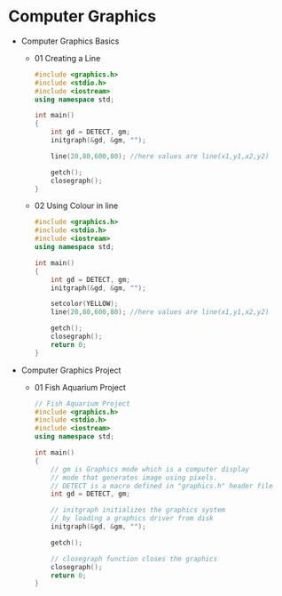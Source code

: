 # Computer Graphics

- Computer Graphics Basics
    - 01 Creating a Line
        
        ```cpp
        #include <graphics.h>
        #include <stdio.h>
        #include <iostream>
        using namespace std;
        
        int main()
        {
            int gd = DETECT, gm;
            initgraph(&gd, &gm, "");
        
            line(20,80,600,80); //here values are line(x1,y1,x2,y2)
        
            getch();
            closegraph();
        }
        ```
        
    - 02 Using Colour in line
        
        ```cpp
        #include <graphics.h>
        #include <stdio.h>
        #include <iostream>
        using namespace std;
        
        int main()
        {
            int gd = DETECT, gm;
            initgraph(&gd, &gm, "");
        
            setcolor(YELLOW);
            line(20,80,600,80); //here values are line(x1,y1,x2,y2)
        
            getch();
            closegraph();
            return 0;
        }
        ```
        
- Computer Graphics Project
    - 01 Fish Aquarium Project
        
        ```cpp
        // Fish Aquarium Project
        #include <graphics.h>
        #include <stdio.h>
        #include <iostream>
        using namespace std;
        
        int main()
        {
            // gm is Graphics mode which is a computer display
            // mode that generates image using pixels.
            // DETECT is a macro defined in "graphics.h" header file
            int gd = DETECT, gm;
        
            // initgraph initializes the graphics system
            // by loading a graphics driver from disk
            initgraph(&gd, &gm, "");
        
            getch();
        
            // closegraph function closes the graphics
            closegraph();
            return 0;
        }
        ```
